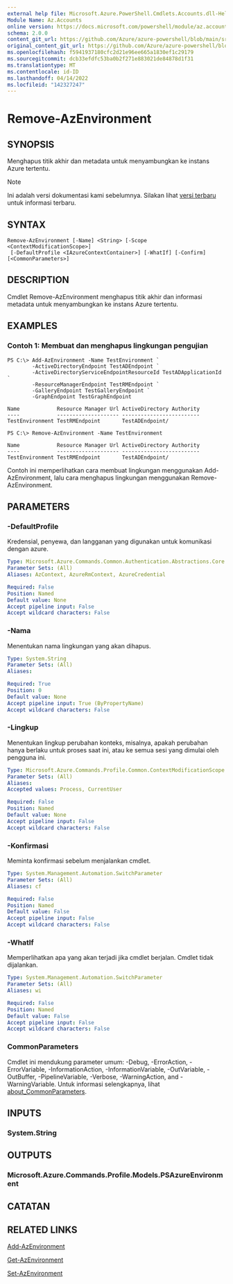 ```yaml
---
external help file: Microsoft.Azure.PowerShell.Cmdlets.Accounts.dll-Help.xml
Module Name: Az.Accounts
online version: https://docs.microsoft.com/powershell/module/az.accounts/remove-azenvironment
schema: 2.0.0
content_git_url: https://github.com/Azure/azure-powershell/blob/main/src/Accounts/Accounts/help/Remove-AzEnvironment.md
original_content_git_url: https://github.com/Azure/azure-powershell/blob/main/src/Accounts/Accounts/help/Remove-AzEnvironment.md
ms.openlocfilehash: f5941937180cfc2d21e96ee665a1830ef1c29179
ms.sourcegitcommit: dcb33efdfc53ba0b2f271e883021de84878d1f31
ms.translationtype: MT
ms.contentlocale: id-ID
ms.lasthandoff: 04/14/2022
ms.locfileid: "142327247"
---
```

# Remove-AzEnvironment

## SYNOPSIS
Menghapus titik akhir dan metadata untuk menyambungkan ke instans Azure tertentu.

> [!NOTE]
>Ini adalah versi dokumentasi kami sebelumnya. Silakan lihat [versi terbaru](/powershell/module/az.accounts/remove-azenvironment) untuk informasi terbaru.

## SYNTAX

```
Remove-AzEnvironment [-Name] <String> [-Scope <ContextModificationScope>]
 [-DefaultProfile <IAzureContextContainer>] [-WhatIf] [-Confirm] [<CommonParameters>]
```

## DESCRIPTION
Cmdlet Remove-AzEnvironment menghapus titik akhir dan informasi metadata untuk menyambungkan ke instans Azure tertentu.

## EXAMPLES

### Contoh 1: Membuat dan menghapus lingkungan pengujian
```
PS C:\> Add-AzEnvironment -Name TestEnvironment `
        -ActiveDirectoryEndpoint TestADEndpoint `
        -ActiveDirectoryServiceEndpointResourceId TestADApplicationId `
        -ResourceManagerEndpoint TestRMEndpoint `
        -GalleryEndpoint TestGalleryEndpoint `
        -GraphEndpoint TestGraphEndpoint

Name            Resource Manager Url ActiveDirectory Authority
----            -------------------- -------------------------
TestEnvironment TestRMEndpoint       TestADEndpoint/

PS C:\> Remove-AzEnvironment -Name TestEnvironment

Name            Resource Manager Url ActiveDirectory Authority
----            -------------------- -------------------------
TestEnvironment TestRMEndpoint       TestADEndpoint/
```

Contoh ini memperlihatkan cara membuat lingkungan menggunakan Add-AzEnvironment, lalu cara menghapus lingkungan menggunakan Remove-AzEnvironment.

## PARAMETERS

### -DefaultProfile
Kredensial, penyewa, dan langganan yang digunakan untuk komunikasi dengan azure.

```yaml
Type: Microsoft.Azure.Commands.Common.Authentication.Abstractions.Core.IAzureContextContainer
Parameter Sets: (All)
Aliases: AzContext, AzureRmContext, AzureCredential

Required: False
Position: Named
Default value: None
Accept pipeline input: False
Accept wildcard characters: False
```

### -Nama
Menentukan nama lingkungan yang akan dihapus.

```yaml
Type: System.String
Parameter Sets: (All)
Aliases:

Required: True
Position: 0
Default value: None
Accept pipeline input: True (ByPropertyName)
Accept wildcard characters: False
```

### -Lingkup
Menentukan lingkup perubahan konteks, misalnya, apakah perubahan hanya berlaku untuk proses saat ini, atau ke semua sesi yang dimulai oleh pengguna ini.

```yaml
Type: Microsoft.Azure.Commands.Profile.Common.ContextModificationScope
Parameter Sets: (All)
Aliases:
Accepted values: Process, CurrentUser

Required: False
Position: Named
Default value: None
Accept pipeline input: False
Accept wildcard characters: False
```

### -Konfirmasi
Meminta konfirmasi sebelum menjalankan cmdlet.

```yaml
Type: System.Management.Automation.SwitchParameter
Parameter Sets: (All)
Aliases: cf

Required: False
Position: Named
Default value: False
Accept pipeline input: False
Accept wildcard characters: False
```

### -WhatIf
Memperlihatkan apa yang akan terjadi jika cmdlet berjalan. Cmdlet tidak dijalankan.

```yaml
Type: System.Management.Automation.SwitchParameter
Parameter Sets: (All)
Aliases: wi

Required: False
Position: Named
Default value: False
Accept pipeline input: False
Accept wildcard characters: False
```

### CommonParameters
Cmdlet ini mendukung parameter umum: -Debug, -ErrorAction, -ErrorVariable, -InformationAction, -InformationVariable, -OutVariable, -OutBuffer, -PipelineVariable, -Verbose, -WarningAction, and -WarningVariable. Untuk informasi selengkapnya, lihat [about_CommonParameters](http://go.microsoft.com/fwlink/?LinkID=113216).

## INPUTS

### System.String

## OUTPUTS

### Microsoft.Azure.Commands.Profile.Models.PSAzureEnvironment

## CATATAN

## RELATED LINKS

[Add-AzEnvironment](./Add-AzEnvironment.md)

[Get-AzEnvironment](./Get-AzEnvironment.md)

[Set-AzEnvironment](./Set-AzEnvironment.md)

